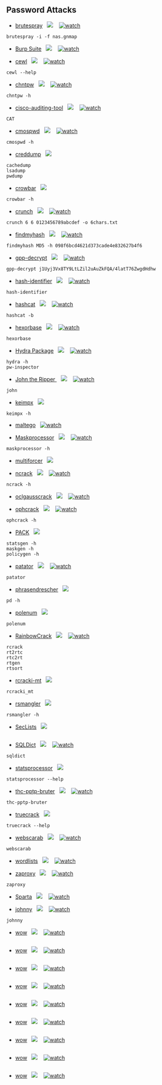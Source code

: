 ## Password Attacks

* [brutespray](https://tools.kali.org/password-attacks/brutespray)&nbsp;&nbsp;&nbsp;[![](https://raw.githubusercontent.com/hhhrrrttt222111/Ethical-Hacking-Tools/master/0/github.png?token=AKLVDP6I6CIJHEVIZR5WZH26VQW2S)](https://github.com/x90skysn3k/brutespray)&nbsp;&nbsp;&nbsp; [![watch](https://raw.githubusercontent.com/hhhrrrttt222111/Ethical-Hacking-Tools/master/0/yt.png?token=AKLVDP6T4FQVCZ55NNCO72C6VQWHE)](https://www.youtube.com/watch?v=Fi3YkvVfgxw)
``` 
brutespray -i -f nas.gnmap
```
* [Burp Suite](https://tools.kali.org/web-applications/burpsuite)&nbsp;&nbsp;&nbsp;[![](https://raw.githubusercontent.com/hhhrrrttt222111/Ethical-Hacking-Tools/master/0/github.png?token=AKLVDP6I6CIJHEVIZR5WZH26VQW2S)](https://gitlab.com/kalilinux/packages/burpsuite)&nbsp;&nbsp;&nbsp; [![watch](https://raw.githubusercontent.com/hhhrrrttt222111/Ethical-Hacking-Tools/master/0/yt.png?token=AKLVDP6T4FQVCZ55NNCO72C6VQWHE)](https://www.youtube.com/watch?v=YCCrVtvAu2I)

* [cewl](https://tools.kali.org/password-attacks/cewl)&nbsp;&nbsp;&nbsp;[![](https://raw.githubusercontent.com/hhhrrrttt222111/Ethical-Hacking-Tools/master/0/github.png?token=AKLVDP6I6CIJHEVIZR5WZH26VQW2S)](https://github.com/digininja/CeWL/)&nbsp;&nbsp;&nbsp; [![watch](https://raw.githubusercontent.com/hhhrrrttt222111/Ethical-Hacking-Tools/master/0/yt.png?token=AKLVDP6T4FQVCZ55NNCO72C6VQWHE)](https://www.youtube.com/watch?v=dKBqiVIP9fs)
``` 
cewl --help
```
* [chntpw](https://tools.kali.org/password-attacks/chntpw)&nbsp;&nbsp;&nbsp;[![](https://raw.githubusercontent.com/hhhrrrttt222111/Ethical-Hacking-Tools/master/0/github.png?token=AKLVDP6I6CIJHEVIZR5WZH26VQW2S)](https://gitlab.com/kalilinux/packages/chntpw)&nbsp;&nbsp;&nbsp; [![watch](https://raw.githubusercontent.com/hhhrrrttt222111/Ethical-Hacking-Tools/master/0/yt.png?token=AKLVDP6T4FQVCZ55NNCO72C6VQWHE)](https://www.youtube.com/watch?v=zDuzk_5Ag8g)
``` 
chntpw -h
```
* [cisco-auditing-tool](https://tools.kali.org/vulnerability-analysis/cisco-auditing-tool)&nbsp;&nbsp;&nbsp;[![](https://raw.githubusercontent.com/hhhrrrttt222111/Ethical-Hacking-Tools/master/0/github.png?token=AKLVDP6I6CIJHEVIZR5WZH26VQW2S)](https://gitlab.com/kalilinux/packages/cisco-auditing-tool)&nbsp;&nbsp;&nbsp; [![watch](https://raw.githubusercontent.com/hhhrrrttt222111/Ethical-Hacking-Tools/master/0/yt.png?token=AKLVDP6T4FQVCZ55NNCO72C6VQWHE)](https://www.youtube.com/watch?v=a0dYrk3sIcQ)
``` 
CAT
```
* [cmospwd](https://tools.kali.org/password-attacks/cmospwd)&nbsp;&nbsp;&nbsp;[![](https://raw.githubusercontent.com/hhhrrrttt222111/Ethical-Hacking-Tools/master/0/github.png?token=AKLVDP6I6CIJHEVIZR5WZH26VQW2S)](https://gitlab.com/kalilinux/packages/cmospwd)&nbsp;&nbsp;&nbsp; [![watch](https://raw.githubusercontent.com/hhhrrrttt222111/Ethical-Hacking-Tools/master/0/yt.png?token=AKLVDP6T4FQVCZ55NNCO72C6VQWHE)](https://www.youtube.com/watch?v=MekkGAJbbhM)
``` 
cmospwd -h
```
* [creddump](https://tools.kali.org/password-attacks/creddump)&nbsp;&nbsp;&nbsp;[![](https://raw.githubusercontent.com/hhhrrrttt222111/Ethical-Hacking-Tools/master/0/github.png?token=AKLVDP6I6CIJHEVIZR5WZH26VQW2S)](https://github.com/moyix/creddump)
``` 
cachedump
lsadump
pwdump
```
* [crowbar](https://tools.kali.org/password-attacks/crowbar)&nbsp;&nbsp;&nbsp;[![](https://raw.githubusercontent.com/hhhrrrttt222111/Ethical-Hacking-Tools/master/0/github.png?token=AKLVDP6I6CIJHEVIZR5WZH26VQW2S)](https://github.com/galkan/crowbar)
``` 
crowbar -h
```
* [crunch](https://tools.kali.org/password-attacks/crunch)&nbsp;&nbsp;&nbsp;[![](https://raw.githubusercontent.com/hhhrrrttt222111/Ethical-Hacking-Tools/master/0/github.png?token=AKLVDP6I6CIJHEVIZR5WZH26VQW2S)](GIT)&nbsp;&nbsp;&nbsp; [![watch](https://raw.githubusercontent.com/hhhrrrttt222111/Ethical-Hacking-Tools/master/0/yt.png?token=AKLVDP6T4FQVCZ55NNCO72C6VQWHE)](https://www.youtube.com/watch?v=S3eBn0Y3gdQ)
``` 
crunch 6 6 0123456789abcdef -o 6chars.txt
```
* [findmyhash](https://tools.kali.org/password-attacks/findmyhash)&nbsp;&nbsp;&nbsp;[![](https://raw.githubusercontent.com/hhhrrrttt222111/Ethical-Hacking-Tools/master/0/github.png?token=AKLVDP6I6CIJHEVIZR5WZH26VQW2S)](https://gitlab.com/kalilinux/packages/findmyhash)&nbsp;&nbsp;&nbsp; [![watch](https://raw.githubusercontent.com/hhhrrrttt222111/Ethical-Hacking-Tools/master/0/yt.png?token=AKLVDP6T4FQVCZ55NNCO72C6VQWHE)](https://www.youtube.com/watch?v=3mgERtSU274)
``` 
findmyhash MD5 -h 098f6bcd4621d373cade4e832627b4f6
```
* [gpp-decrypt](https://tools.kali.org/password-attacks/gpp-decrypt)&nbsp;&nbsp;&nbsp;[![](https://raw.githubusercontent.com/hhhrrrttt222111/Ethical-Hacking-Tools/master/0/github.png?token=AKLVDP6I6CIJHEVIZR5WZH26VQW2S)](https://gitlab.com/kalilinux/packages/gpp-decrypt)&nbsp;&nbsp;&nbsp; [![watch](https://raw.githubusercontent.com/hhhrrrttt222111/Ethical-Hacking-Tools/master/0/yt.png?token=AKLVDP6T4FQVCZ55NNCO72C6VQWHE)](https://www.youtube.com/watch?v=lWL8ZuI4HoA)

``` 
gpp-decrypt j1Uyj3Vx8TY9LtLZil2uAuZkFQA/4latT76ZwgdHdhw
```
* [hash-identifier](https://tools.kali.org/password-attacks/hash-identifier)&nbsp;&nbsp;&nbsp;[![](https://raw.githubusercontent.com/hhhrrrttt222111/Ethical-Hacking-Tools/master/0/github.png?token=AKLVDP6I6CIJHEVIZR5WZH26VQW2S)](https://gitlab.com/kalilinux/packages/hash-identifier)&nbsp;&nbsp;&nbsp; [![watch](https://raw.githubusercontent.com/hhhrrrttt222111/Ethical-Hacking-Tools/master/0/yt.png?token=AKLVDP6T4FQVCZ55NNCO72C6VQWHE)](https://www.youtube.com/watch?v=aC7Pjjr6NcM)
``` 
hash-identifier
```
* [hashcat](https://tools.kali.org/password-attacks/hashcat)&nbsp;&nbsp;&nbsp;[![](https://raw.githubusercontent.com/hhhrrrttt222111/Ethical-Hacking-Tools/master/0/github.png?token=AKLVDP6I6CIJHEVIZR5WZH26VQW2S)](https://github.com/hashcat/hashcat/)&nbsp;&nbsp;&nbsp; [![watch](https://raw.githubusercontent.com/hhhrrrttt222111/Ethical-Hacking-Tools/master/0/yt.png?token=AKLVDP6T4FQVCZ55NNCO72C6VQWHE)](https://www.youtube.com/watch?v=KnkjBW3fMVo)
``` 
hashcat -b
```
* [hexorbase](google.com)&nbsp;&nbsp;&nbsp;[![](https://raw.githubusercontent.com/hhhrrrttt222111/Ethical-Hacking-Tools/master/0/github.png?token=AKLVDP6I6CIJHEVIZR5WZH26VQW2S)](https://gitlab.com/kalilinux/packages/hexorbase)&nbsp;&nbsp;&nbsp; [![watch](https://raw.githubusercontent.com/hhhrrrttt222111/Ethical-Hacking-Tools/master/0/yt.png?token=AKLVDP6T4FQVCZ55NNCO72C6VQWHE)](https://www.youtube.com/watch?v=TGSi0cUN0UU)
``` 
hexorbase
```
* [Hydra Package](https://tools.kali.org/password-attacks/hydra)&nbsp;&nbsp;&nbsp;[![](https://raw.githubusercontent.com/hhhrrrttt222111/Ethical-Hacking-Tools/master/0/github.png?token=AKLVDP6I6CIJHEVIZR5WZH26VQW2S)](https://github.com/vanhauser-thc/thc-hydra)&nbsp;&nbsp;&nbsp; [![watch](https://raw.githubusercontent.com/hhhrrrttt222111/Ethical-Hacking-Tools/master/0/yt.png?token=AKLVDP6T4FQVCZ55NNCO72C6VQWHE)](https://www.youtube.com/watch?v=AjobhboSUGw)
``` 
hydra -h
pw-inspector
```
* [John the Ripper ](https://tools.kali.org/password-attacks/john)&nbsp;&nbsp;&nbsp;[![](https://raw.githubusercontent.com/hhhrrrttt222111/Ethical-Hacking-Tools/master/0/github.png?token=AKLVDP6I6CIJHEVIZR5WZH26VQW2S)](https://github.com/magnumripper/JohnTheRipper)&nbsp;&nbsp;&nbsp; [![watch](https://raw.githubusercontent.com/hhhrrrttt222111/Ethical-Hacking-Tools/master/0/yt.png?token=AKLVDP6T4FQVCZ55NNCO72C6VQWHE)](https://www.youtube.com/watch?v=XjVYl1Ts6XI)
``` 
john
```
* [keimpx](https://tools.kali.org/password-attacks/keimpx)&nbsp;&nbsp;&nbsp;[![](https://raw.githubusercontent.com/hhhrrrttt222111/Ethical-Hacking-Tools/master/0/github.png?token=AKLVDP6I6CIJHEVIZR5WZH26VQW2S)](https://github.com/nccgroup/keimpx)
``` 
keimpx -h
```
* [maltego](https://www.maltego.com/?utm_source=paterva.com&utm_medium=referral&utm_campaign=301)&nbsp;&nbsp;&nbsp;[![watch](https://raw.githubusercontent.com/hhhrrrttt222111/Ethical-Hacking-Tools/master/0/yt.png?token=AKLVDP6T4FQVCZ55NNCO72C6VQWHE)](https://www.youtube.com/watch?v=zemNLx0-LRw)

* [Maskprocessor](https://tools.kali.org/password-attacks/maskprocessor)&nbsp;&nbsp;&nbsp;[![](https://raw.githubusercontent.com/hhhrrrttt222111/Ethical-Hacking-Tools/master/0/github.png?token=AKLVDP6I6CIJHEVIZR5WZH26VQW2S)](https://gitlab.com/kalilinux/packages/maskprocessor)&nbsp;&nbsp;&nbsp; [![watch](https://raw.githubusercontent.com/hhhrrrttt222111/Ethical-Hacking-Tools/master/0/yt.png?token=AKLVDP6T4FQVCZ55NNCO72C6VQWHE)](https://www.youtube.com/watch?v=jMD_ViSHfc4)
``` 
maskprocessor -h
```
* [multiforcer](https://tools.kali.org/password-attacks/multiforcer)&nbsp;&nbsp;&nbsp;[![](https://raw.githubusercontent.com/hhhrrrttt222111/Ethical-Hacking-Tools/master/0/github.png?token=AKLVDP6I6CIJHEVIZR5WZH26VQW2S)](https://gitlab.com/kalilinux/packages/multiforcer)

* [ncrack](https://tools.kali.org/password-attacks/ncrack)&nbsp;&nbsp;&nbsp;[![](https://raw.githubusercontent.com/hhhrrrttt222111/Ethical-Hacking-Tools/master/0/github.png?token=AKLVDP6I6CIJHEVIZR5WZH26VQW2S)](https://gitlab.com/kalilinux/packages/ncrack)&nbsp;&nbsp;&nbsp; [![watch](https://raw.githubusercontent.com/hhhrrrttt222111/Ethical-Hacking-Tools/master/0/yt.png?token=AKLVDP6T4FQVCZ55NNCO72C6VQWHE)](https://www.youtube.com/watch?v=kr-pem7_uf8)
``` 
ncrack -h
```
* [oclgausscrack](https://tools.kali.org/password-attacks/oclgausscrack)&nbsp;&nbsp;&nbsp;[![](https://raw.githubusercontent.com/hhhrrrttt222111/Ethical-Hacking-Tools/master/0/github.png?token=AKLVDP6I6CIJHEVIZR5WZH26VQW2S)](https://gitlab.com/kalilinux/packages/oclgausscrack)&nbsp;&nbsp;&nbsp; [![watch](https://raw.githubusercontent.com/hhhrrrttt222111/Ethical-Hacking-Tools/master/0/yt.png?token=AKLVDP6T4FQVCZ55NNCO72C6VQWHE)](YT)

* [ophcrack](https://tools.kali.org/password-attacks/ophcrack)&nbsp;&nbsp;&nbsp;[![](https://raw.githubusercontent.com/hhhrrrttt222111/Ethical-Hacking-Tools/master/0/github.png?token=AKLVDP6I6CIJHEVIZR5WZH26VQW2S)](GIT)&nbsp;&nbsp;&nbsp; [![watch](https://raw.githubusercontent.com/hhhrrrttt222111/Ethical-Hacking-Tools/master/0/yt.png?token=AKLVDP6T4FQVCZ55NNCO72C6VQWHE)](https://www.youtube.com/watch?v=I8fAIaB9hOQ)
``` 
ophcrack -h
```
* [PACK](https://tools.kali.org/password-attacks/pack)&nbsp;&nbsp;&nbsp;[![](https://raw.githubusercontent.com/hhhrrrttt222111/Ethical-Hacking-Tools/master/0/github.png?token=AKLVDP6I6CIJHEVIZR5WZH26VQW2S)](https://gitlab.com/kalilinux/packages/pack)
``` 
statsgen -h
maskgen -h
policygen -h
```
* [patator](https://tools.kali.org/password-attacks/patator)&nbsp;&nbsp;&nbsp;[![](https://raw.githubusercontent.com/hhhrrrttt222111/Ethical-Hacking-Tools/master/0/github.png?token=AKLVDP6I6CIJHEVIZR5WZH26VQW2S)](https://github.com/lanjelot/patator)&nbsp;&nbsp;&nbsp; [![watch](https://raw.githubusercontent.com/hhhrrrttt222111/Ethical-Hacking-Tools/master/0/yt.png?token=AKLVDP6T4FQVCZ55NNCO72C6VQWHE)](https://www.youtube.com/watch?v=pL9LuBRKdvA)
``` 
patator
```
* [phrasendrescher](https://tools.kali.org/password-attacks/phrasendrescher)&nbsp;&nbsp;&nbsp;[![](https://raw.githubusercontent.com/hhhrrrttt222111/Ethical-Hacking-Tools/master/0/github.png?token=AKLVDP6I6CIJHEVIZR5WZH26VQW2S)](https://gitlab.com/kalilinux/packages/phrasendrescher)
``` 
pd -h
```
* [polenum](https://tools.kali.org/password-attacks/polenum)&nbsp;&nbsp;&nbsp;[![](https://raw.githubusercontent.com/hhhrrrttt222111/Ethical-Hacking-Tools/master/0/github.png?token=AKLVDP6I6CIJHEVIZR5WZH26VQW2S)](https://gitlab.com/kalilinux/packages/polenum)
``` 
polenum
```
* [RainbowCrack](https://tools.kali.org/password-attacks/rainbowcrack)&nbsp;&nbsp;&nbsp;[![](https://raw.githubusercontent.com/hhhrrrttt222111/Ethical-Hacking-Tools/master/0/github.png?token=AKLVDP6I6CIJHEVIZR5WZH26VQW2S)](https://gitlab.com/kalilinux/packages/rainbowcrack)&nbsp;&nbsp;&nbsp; [![watch](https://raw.githubusercontent.com/hhhrrrttt222111/Ethical-Hacking-Tools/master/0/yt.png?token=AKLVDP6T4FQVCZ55NNCO72C6VQWHE)](https://www.youtube.com/watch?v=O9E1PVZneqg)
``` 
rcrack
rt2rtc
rtc2rt
rtgen
rtsort
```
* [rcracki-mt](https://tools.kali.org/password-attacks/rcracki-mt)&nbsp;&nbsp;&nbsp;[![](https://raw.githubusercontent.com/hhhrrrttt222111/Ethical-Hacking-Tools/master/0/github.png?token=AKLVDP6I6CIJHEVIZR5WZH26VQW2S)](https://gitlab.com/kalilinux/packages/rcracki-mt)&nbsp;&nbsp;&nbsp;
``` 
rcracki_mt
```
* [rsmangler](https://tools.kali.org/password-attacks/rsmangler)&nbsp;&nbsp;&nbsp;[![](https://raw.githubusercontent.com/hhhrrrttt222111/Ethical-Hacking-Tools/master/0/github.png?token=AKLVDP6I6CIJHEVIZR5WZH26VQW2S)](https://github.com/digininja/RSMangler)
``` 
rsmangler -h
```
* [SecLists](https://tools.kali.org/password-attacks/seclists)&nbsp;&nbsp;&nbsp;[![](https://raw.githubusercontent.com/hhhrrrttt222111/Ethical-Hacking-Tools/master/0/github.png?token=AKLVDP6I6CIJHEVIZR5WZH26VQW2S)](https://github.com/danielmiessler/SecLists)
``` 

```
* [SQLDict](https://tools.kali.org/password-attacks/sqldict)&nbsp;&nbsp;&nbsp;[![](https://raw.githubusercontent.com/hhhrrrttt222111/Ethical-Hacking-Tools/master/0/github.png?token=AKLVDP6I6CIJHEVIZR5WZH26VQW2S)](https://gitlab.com/kalilinux/packages/sqldict)&nbsp;&nbsp;&nbsp; [![watch](https://raw.githubusercontent.com/hhhrrrttt222111/Ethical-Hacking-Tools/master/0/yt.png?token=AKLVDP6T4FQVCZ55NNCO72C6VQWHE)](https://www.youtube.com/watch?v=z_4K3QjsFlY)
``` 
sqldict
```
* [statsprocessor](https://tools.kali.org/password-attacks/statsprocessor)&nbsp;&nbsp;&nbsp;[![](https://raw.githubusercontent.com/hhhrrrttt222111/Ethical-Hacking-Tools/master/0/github.png?token=AKLVDP6I6CIJHEVIZR5WZH26VQW2S)](https://gitlab.com/kalilinux/packages/statsprocessor)
``` 
statsprocessor --help
```
* [thc-pptp-bruter](https://tools.kali.org/password-attacks/thc-pptp-bruter)&nbsp;&nbsp;&nbsp;[![](https://raw.githubusercontent.com/hhhrrrttt222111/Ethical-Hacking-Tools/master/0/github.png?token=AKLVDP6I6CIJHEVIZR5WZH26VQW2S)](https://gitlab.com/kalilinux/packages/thc-pptp-bruter)&nbsp;&nbsp;&nbsp; [![watch](https://raw.githubusercontent.com/hhhrrrttt222111/Ethical-Hacking-Tools/master/0/yt.png?token=AKLVDP6T4FQVCZ55NNCO72C6VQWHE)](https://www.youtube.com/watch?v=uD7AP3YEQ0w)
``` 
thc-pptp-bruter
```
* [truecrack](https://tools.kali.org/password-attacks/truecrack)&nbsp;&nbsp;&nbsp;[![](https://raw.githubusercontent.com/hhhrrrttt222111/Ethical-Hacking-Tools/master/0/github.png?token=AKLVDP6I6CIJHEVIZR5WZH26VQW2S)](https://gitlab.com/kalilinux/packages/truecrack)
``` 
truecrack --help
```
* [webscarab](https://tools.kali.org/web-applications/webscarab)&nbsp;&nbsp;&nbsp;[![](https://raw.githubusercontent.com/hhhrrrttt222111/Ethical-Hacking-Tools/master/0/github.png?token=AKLVDP6I6CIJHEVIZR5WZH26VQW2S)](https://gitlab.com/kalilinux/packages/webscarab)&nbsp;&nbsp;&nbsp; [![watch](https://raw.githubusercontent.com/hhhrrrttt222111/Ethical-Hacking-Tools/master/0/yt.png?token=AKLVDP6T4FQVCZ55NNCO72C6VQWHE)](https://www.youtube.com/watch?v=je8WEuV320g)
``` 
webscarab
```
* [wordlists](https://tools.kali.org/password-attacks/wordlists)&nbsp;&nbsp;&nbsp;[![](https://raw.githubusercontent.com/hhhrrrttt222111/Ethical-Hacking-Tools/master/0/github.png?token=AKLVDP6I6CIJHEVIZR5WZH26VQW2S)](https://gitlab.com/kalilinux/packages/wordlists)&nbsp;&nbsp;&nbsp; [![watch](https://raw.githubusercontent.com/hhhrrrttt222111/Ethical-Hacking-Tools/master/0/yt.png?token=AKLVDP6T4FQVCZ55NNCO72C6VQWHE)](https://www.youtube.com/watch?v=S3eBn0Y3gdQ)

* [zaproxy](https://tools.kali.org/web-applications/zaproxy)&nbsp;&nbsp;&nbsp;[![](https://raw.githubusercontent.com/hhhrrrttt222111/Ethical-Hacking-Tools/master/0/github.png?token=AKLVDP6I6CIJHEVIZR5WZH26VQW2S)](https://github.com/zaproxy/zaproxy)&nbsp;&nbsp;&nbsp; [![watch](https://raw.githubusercontent.com/hhhrrrttt222111/Ethical-Hacking-Tools/master/0/yt.png?token=AKLVDP6T4FQVCZ55NNCO72C6VQWHE)](https://www.youtube.com/watch?v=9-jcs7Cm-iE)
``` 
zaproxy
```
* [Sparta](https://tools.kali.org/information-gathering/sparta)&nbsp;&nbsp;&nbsp;[![](https://raw.githubusercontent.com/hhhrrrttt222111/Ethical-Hacking-Tools/master/0/github.png?token=AKLVDP6I6CIJHEVIZR5WZH26VQW2S)](https://gitlab.com/kalilinux/packages/sparta)&nbsp;&nbsp;&nbsp; [![watch](https://raw.githubusercontent.com/hhhrrrttt222111/Ethical-Hacking-Tools/master/0/yt.png?token=AKLVDP6T4FQVCZ55NNCO72C6VQWHE)](https://www.youtube.com/watch?v=owEVhvbZMkk)

* [johnny](https://tools.kali.org/password-attacks/johnny)&nbsp;&nbsp;&nbsp;[![](https://raw.githubusercontent.com/hhhrrrttt222111/Ethical-Hacking-Tools/master/0/github.png?token=AKLVDP6I6CIJHEVIZR5WZH26VQW2S)](https://gitlab.com/kalilinux/packages/johnny)&nbsp;&nbsp;&nbsp; [![watch](https://raw.githubusercontent.com/hhhrrrttt222111/Ethical-Hacking-Tools/master/0/yt.png?token=AKLVDP6T4FQVCZ55NNCO72C6VQWHE)](https://www.youtube.com/watch?v=vXA20HkIhVU)
``` 
johnny
```
* [wow](google.com)&nbsp;&nbsp;&nbsp;[![](https://raw.githubusercontent.com/hhhrrrttt222111/Ethical-Hacking-Tools/master/0/github.png?token=AKLVDP6I6CIJHEVIZR5WZH26VQW2S)](GIT)&nbsp;&nbsp;&nbsp; [![watch](https://raw.githubusercontent.com/hhhrrrttt222111/Ethical-Hacking-Tools/master/0/yt.png?token=AKLVDP6T4FQVCZ55NNCO72C6VQWHE)](YT)
``` 

```
* [wow](google.com)&nbsp;&nbsp;&nbsp;[![](https://raw.githubusercontent.com/hhhrrrttt222111/Ethical-Hacking-Tools/master/0/github.png?token=AKLVDP6I6CIJHEVIZR5WZH26VQW2S)](GIT)&nbsp;&nbsp;&nbsp; [![watch](https://raw.githubusercontent.com/hhhrrrttt222111/Ethical-Hacking-Tools/master/0/yt.png?token=AKLVDP6T4FQVCZ55NNCO72C6VQWHE)](YT)
``` 

```
* [wow](google.com)&nbsp;&nbsp;&nbsp;[![](https://raw.githubusercontent.com/hhhrrrttt222111/Ethical-Hacking-Tools/master/0/github.png?token=AKLVDP6I6CIJHEVIZR5WZH26VQW2S)](GIT)&nbsp;&nbsp;&nbsp; [![watch](https://raw.githubusercontent.com/hhhrrrttt222111/Ethical-Hacking-Tools/master/0/yt.png?token=AKLVDP6T4FQVCZ55NNCO72C6VQWHE)](YT)
``` 

```
* [wow](google.com)&nbsp;&nbsp;&nbsp;[![](https://raw.githubusercontent.com/hhhrrrttt222111/Ethical-Hacking-Tools/master/0/github.png?token=AKLVDP6I6CIJHEVIZR5WZH26VQW2S)](GIT)&nbsp;&nbsp;&nbsp; [![watch](https://raw.githubusercontent.com/hhhrrrttt222111/Ethical-Hacking-Tools/master/0/yt.png?token=AKLVDP6T4FQVCZ55NNCO72C6VQWHE)](YT)
``` 

```
* [wow](google.com)&nbsp;&nbsp;&nbsp;[![](https://raw.githubusercontent.com/hhhrrrttt222111/Ethical-Hacking-Tools/master/0/github.png?token=AKLVDP6I6CIJHEVIZR5WZH26VQW2S)](GIT)&nbsp;&nbsp;&nbsp; [![watch](https://raw.githubusercontent.com/hhhrrrttt222111/Ethical-Hacking-Tools/master/0/yt.png?token=AKLVDP6T4FQVCZ55NNCO72C6VQWHE)](YT)
``` 

```
* [wow](google.com)&nbsp;&nbsp;&nbsp;[![](https://raw.githubusercontent.com/hhhrrrttt222111/Ethical-Hacking-Tools/master/0/github.png?token=AKLVDP6I6CIJHEVIZR5WZH26VQW2S)](GIT)&nbsp;&nbsp;&nbsp; [![watch](https://raw.githubusercontent.com/hhhrrrttt222111/Ethical-Hacking-Tools/master/0/yt.png?token=AKLVDP6T4FQVCZ55NNCO72C6VQWHE)](YT)
``` 

```
* [wow](google.com)&nbsp;&nbsp;&nbsp;[![](https://raw.githubusercontent.com/hhhrrrttt222111/Ethical-Hacking-Tools/master/0/github.png?token=AKLVDP6I6CIJHEVIZR5WZH26VQW2S)](GIT)&nbsp;&nbsp;&nbsp; [![watch](https://raw.githubusercontent.com/hhhrrrttt222111/Ethical-Hacking-Tools/master/0/yt.png?token=AKLVDP6T4FQVCZ55NNCO72C6VQWHE)](YT)
``` 

```
* [wow](google.com)&nbsp;&nbsp;&nbsp;[![](https://raw.githubusercontent.com/hhhrrrttt222111/Ethical-Hacking-Tools/master/0/github.png?token=AKLVDP6I6CIJHEVIZR5WZH26VQW2S)](GIT)&nbsp;&nbsp;&nbsp; [![watch](https://raw.githubusercontent.com/hhhrrrttt222111/Ethical-Hacking-Tools/master/0/yt.png?token=AKLVDP6T4FQVCZ55NNCO72C6VQWHE)](YT)
``` 

```
* [wow](google.com)&nbsp;&nbsp;&nbsp;[![](https://raw.githubusercontent.com/hhhrrrttt222111/Ethical-Hacking-Tools/master/0/github.png?token=AKLVDP6I6CIJHEVIZR5WZH26VQW2S)](GIT)&nbsp;&nbsp;&nbsp; [![watch](https://raw.githubusercontent.com/hhhrrrttt222111/Ethical-Hacking-Tools/master/0/yt.png?token=AKLVDP6T4FQVCZ55NNCO72C6VQWHE)](YT)
``` 

```
